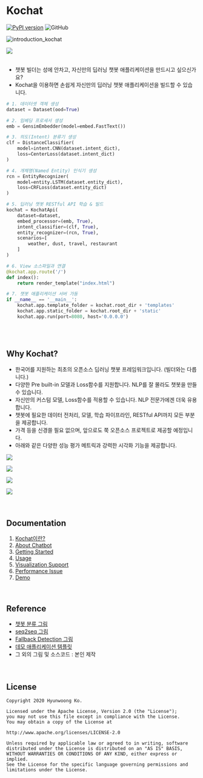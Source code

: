 # Kochat
[![PyPI version](https://badge.fury.io/py/kochat.svg)](https://badge.fury.io/py/kochat)
![GitHub](https://img.shields.io/github/license/gusdnd852/kochat)

![introduction_kochat](https://user-images.githubusercontent.com/38183241/85958000-1b8ed080-b9cd-11ea-99d6-69b472f3e2ff.jpg)
<br>

![](https://user-images.githubusercontent.com/38183241/86410173-4347a680-bcf5-11ea-9261-e272ad21ed36.gif)
<br><br>

- 챗봇 빌더는 성에 안차고, 자신만의 딥러닝 챗봇 애플리케이션을 만드시고 싶으신가요?
- Kochat을 이용하면 손쉽게 자신만의 딥러닝 챗봇 애플리케이션을 빌드할 수 있습니다.

```python
# 1. 데이터셋 객체 생성
dataset = Dataset(ood=True)

# 2. 임베딩 프로세서 생성
emb = GensimEmbedder(model=embed.FastText())

# 3. 의도(Intent) 분류기 생성
clf = DistanceClassifier(
    model=intent.CNN(dataset.intent_dict),                  
    loss=CenterLoss(dataset.intent_dict)                    
)

# 4. 개체명(Named Entity) 인식기 생성                                                     
rcn = EntityRecognizer(
    model=entity.LSTM(dataset.entity_dict),
    loss=CRFLoss(dataset.entity_dict)
)

# 5. 딥러닝 챗봇 RESTful API 학습 & 빌드
kochat = KochatApi(
    dataset=dataset, 
    embed_processor=(emb, True), 
    intent_classifier=(clf, True),
    entity_recognizer=(rcn, True), 
    scenarios=[
        weather, dust, travel, restaurant
    ]
)

# 6. View 소스파일과 연결                                                                                                        
@kochat.app.route('/')
def index():
    return render_template("index.html")

# 7. 챗봇 애플리케이션 서버 가동                                                          
if __name__ == '__main__':
    kochat.app.template_folder = kochat.root_dir + 'templates'
    kochat.app.static_folder = kochat.root_dir + 'static'
    kochat.app.run(port=8080, host='0.0.0.0')
```
<br><br>

## Why Kochat?
- 한국어를 지원하는 최초의 오픈소스 딥러닝 챗봇 프레임워크입니다. (빌더와는 다릅니다.)
- 다양한 Pre built-in 모델과 Loss함수를 지원합니다. NLP를 잘 몰라도 챗봇을 만들 수 있습니다.
- 자신만의 커스텀 모델, Loss함수를 적용할 수 있습니다. NLP 전문가에겐 더욱 유용합니다.
- 챗봇에 필요한 데이터 전처리, 모델, 학습 파이프라인, RESTful API까지 모든 부분을 제공합니다.
- 가격 등을 신경쓸 필요 없으며, 앞으로도 쭉 오픈소스 프로젝트로 제공할 예정입니다.
- 아래와 같은 다양한 성능 평가 메트릭과 강력한 시각화 기능을 제공합니다.

![](https://user-images.githubusercontent.com/38183241/86397184-513dfd00-bcde-11ea-9540-aa56a24b6d9b.png)

![](https://user-images.githubusercontent.com/38183241/86397411-b8f44800-bcde-11ea-8b66-22423c12584c.png)

![](https://user-images.githubusercontent.com/38183241/86396855-b47b5f80-bcdd-11ea-9672-4adf0f0ed140.png)

![](https://user-images.githubusercontent.com/38183241/86323429-c62a1c00-bc77-11ea-9caf-ede65f4cbc6c.png)
<br><br><br>

## Documentation

1. [Kochat이란?](https://github.com/gusdnd852/kochat/tree/master/docs/01_kochat_이란.md)
2. [About Chatbot](https://github.com/gusdnd852/kochat/tree/master/docs/02_about_chatbot.md)
3. [Getting Started](https://github.com/gusdnd852/kochat/tree/master/docs/03_getting_started.md)
4. [Usage](https://github.com/gusdnd852/kochat/tree/master/docs/04_usage.md)
5. [Visualization Support](https://github.com/gusdnd852/kochat/tree/master/docs/05_visualization_support.md)
6. [Performance Issue](https://github.com/gusdnd852/kochat/tree/master/docs/06_performance_issue.md)
7. [Demo](https://github.com/gusdnd852/kochat/tree/master/docs/07_demo.md)


<br>

## Reference
- [챗봇 분류 그림](https://towardsdatascience.com/chatbots-are-cool-a-framework-using-python-part-1-overview-7c69af7a7439)
- [seq2seq 그림](https://mc.ai/implement-of-seq2seq-model/)
- [Fallback Detection 그림](https://docs.smartly.ai/docs/intent-detection)
- [데모 애플리케이션 템플릿](https://bootsnipp.com/snippets/ZlkBn)
- 그 외의 그림 및 소스코드 : 본인 제작
<br><br><br>

## License
```
Copyright 2020 Hyunwoong Ko.

Licensed under the Apache License, Version 2.0 (the "License");
you may not use this file except in compliance with the License.
You may obtain a copy of the License at

http://www.apache.org/licenses/LICENSE-2.0

Unless required by applicable law or agreed to in writing, software
distributed under the License is distributed on an "AS IS" BASIS,
WITHOUT WARRANTIES OR CONDITIONS OF ANY KIND, either express or implied.
See the License for the specific language governing permissions and
limitations under the License.
```
